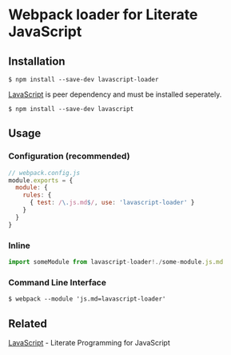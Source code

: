 # Webpack loader for Literate JavaScript

## Installation

```console
$ npm install --save-dev lavascript-loader
```

[LavaScript](https://github.com/mjstahl/lavascript) is peer dependency and must be installed seperately.

```console
$ npm install --save-dev lavascript
```

## Usage

### Configuration (recommended)

```js
// webpack.config.js
module.exports = {
  module: {
    rules: {
      { test: /\.js.md$/, use: 'lavascript-loader' }
    }
  }
}
```

### Inline

```js
import someModule from lavascript-loader!./some-module.js.md
```

### Command Line Interface

```console
$ webpack --module 'js.md=lavascript-loader'
```

## Related

[LavaScript](https://npm.im/lavascript) - Literate Programming for JavaScript

